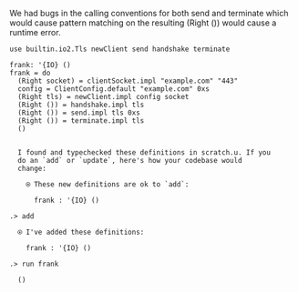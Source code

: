 We had bugs in the calling conventions for both send and terminate which would 
cause pattern matching on the resulting (Right ()) would cause a runtime error.



```unison
use builtin.io2.Tls newClient send handshake terminate

frank: '{IO} ()
frank = do 
  (Right socket) = clientSocket.impl "example.com" "443"
  config = ClientConfig.default "example.com" 0xs
  (Right tls) = newClient.impl config socket
  (Right ()) = handshake.impl tls
  (Right ()) = send.impl tls 0xs
  (Right ()) = terminate.impl tls
  ()
```

```ucm

  I found and typechecked these definitions in scratch.u. If you
  do an `add` or `update`, here's how your codebase would
  change:
  
    ⍟ These new definitions are ok to `add`:
    
      frank : '{IO} ()

```
```ucm
.> add

  ⍟ I've added these definitions:
  
    frank : '{IO} ()

.> run frank

  ()

```
